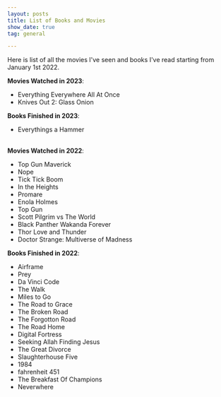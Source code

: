 ```yaml
---
layout: posts
title: List of Books and Movies
show_date: true
tag: general

---
```

Here is  list of all the movies I've seen and books I've read starting from January 1st 2022.  

**Movies Watched in 2023**:
- Everything Everywhere All At Once
- Knives Out 2: Glass Onion

**Books Finished in 2023**:
- Everythings a Hammer
<br/><br/>

**Movies Watched in 2022**:
- Top Gun Maverick
- Nope
- Tick Tick Boom
- In the Heights
- Promare
- Enola Holmes
- Top Gun
- Scott Pilgrim vs The World
- Black Panther Wakanda Forever
- Thor Love and Thunder
- Doctor Strange: Multiverse of Madness

**Books Finished in 2022**:
- Airframe
- Prey
- Da Vinci Code
- The Walk
- Miles to Go
- The Road to Grace
- The Broken Road
- The Forgotton Road
- The Road Home
- Digital Fortress
- Seeking Allah Finding Jesus
- The Great Divorce
- Slaughterhouse Five
- 1984
- fahrenheit 451
- The Breakfast Of Champions
- Neverwhere
